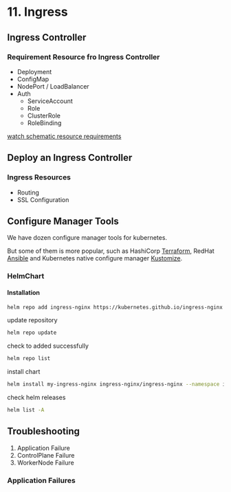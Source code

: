 # 11. Ingress

## Ingress Controller

### Requirement Resource fro Ingress Controller

- Deployment
- ConfigMap
- NodePort / LoadBalancer
- Auth
  - ServiceAccount
  - Role
  - ClusterRole
  - RoleBinding

[watch schematic resource requirements]

## Deploy an Ingress Controller

### Ingress Resources

- Routing
- SSL Configuration

## Configure Manager Tools

We have dozen configure manager tools for kubernetes.

But some of them is more popular, such as HashiCorp [Terraform], RedHat [Ansible] and Kubernetes native configure manager [Kustomize].

### HelmChart

#### Installation

```bash
helm repo add ingress-nginx https://kubernetes.github.io/ingress-nginx
```

update repository

```bash
helm repo update
```

check to added successfully

```bash
helm repo list
```

install chart

```bash
helm install my-ingress-nginx ingress-nginx/ingress-nginx --namespace ingress-nginx --create-namespace
```

check helm releases

```bash
helm list -A
```

## Troubleshooting

1. Application Failure
2. ControlPlane Failure
3. WorkerNode Failure

### Application Failures




<!-- links -->
[Terraform]: https://developer.hashicorp.com/terraform/tutorials/kubernetes/kubernetes-provider
[Ansible]: https://docs.ansible.com/ansible/2.8/modules/kubernetes_module.html
[Kustomize]: https://kustomize.io/
[watch schematic resource requirements]: ../kubernetes_in_picture.md#ingres-controller-resources
